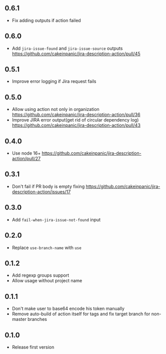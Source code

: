 ## 0.6.1
* Fix adding outputs if action failed

## 0.6.0
* Add `jira-issue-found` and `jira-issue-source` outputs https://github.com/cakeinpanic/jira-description-action/pull/45

## 0.5.1
* Improve error logging if Jira request fails

## 0.5.0
* Allow using action not only in organization https://github.com/cakeinpanic/jira-description-action/pull/36
* Improve JIRA error output(get rid of circular dependency log) https://github.com/cakeinpanic/jira-description-action/pull/43 

## 0.4.0
* Use node 16+ https://github.com/cakeinpanic/jira-description-action/pull/27

## 0.3.1
* Don't fail if PR body is empty fixing https://github.com/cakeinpanic/jira-description-action/issues/17

## 0.3.0
* Add `fail-when-jira-issue-not-found` input

## 0.2.0
* Replace `use-branch-name` with `use`

## 0.1.2
* Add regexp groups support
* Allow usage without project name

## 0.1.1
* Don't make user to base64 encode his token manually
* Remove auto-build of action itself for tags and fix target branch for non-master branches

## 0.1.0
* Release first version
